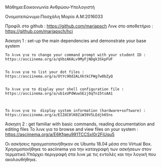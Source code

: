 Μάθημα:Εοικοινωνία Ανθρώου-Υπολογιστή

Ονοματεπώνυμο:Πασχάλη Μαρία
Α.Μ:2016033

Προφίλ στο github : https://github.com/mariapsch
Λινκ στο αποθετήριο : https://github.com/mariapsch/hci

Άσκηση 1 : set-up the main dependencies and demonstrate your base system


    Το λινκ για το change your command prompt with your student ID : https://asciinema.org/a/qVbzAKALv9MyFjNDgk3SkpFUF
    
    
    Το λινκ για το list your dot files : https://asciinema.org/a/OtYc9Od2ALXktkCFWg7wObZyQ
    
    
    Το λινκ για το display your shell configuration file : https://asciinema.org/a/ub1xUPdWuwSEzjOqTn15tsAA1 
    
    
    
    Το λινκ για το  display system information (hardware+software) :  https://asciinema.org/a/EIZdC0lK0ZiW39V5LEdjh65ns                                 
    
Άσκηση 2 : get familiar with basic commands, reading documentation and editing files
    Το λινκ για το browse and view files on your system : https://asciinema.org/a/E6Kfqeu991TCCSxl0r2FiUqu5
    
    
Οι ασκήσεις πραγματοποιήθηκαν σε Ubuntu 18.04 μέσα στο Virtual Box. Χρησιμοποιήθηκε το asciinema για την καταγραφή των ασκήσεων 
στον τερματικό.Υπάρχει περιγραφή στα λινκ με τις εντολές και την λογική που ακολουθήθηκε.
